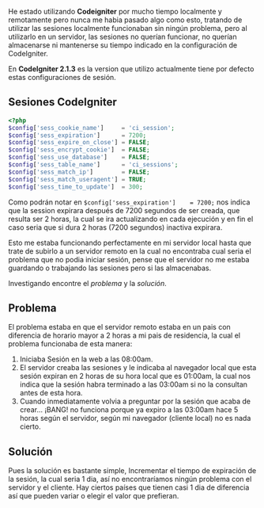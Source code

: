 He estado utilizando **Codeigniter** por mucho tiempo localmente y remotamente pero nunca me habia pasado algo como esto, tratando de utilizar las sesiones localmente funcionaban sin ningún problema, pero al utilizarlo en un servidor, las sesiones no querían funcionar, no querían almacenarse ni mantenerse su tiempo indicado en la configuración de CodeIgniter.

<span id="more-36"></span>

En **CodeIgniter 2.1.3** es la version que utilizo actualmente tiene por defecto estas configuraciones de sesión.

## Sesiones CodeIgniter

```php
<?php
$config['sess_cookie_name']     = 'ci_session';
$config['sess_expiration']      = 7200;
$config['sess_expire_on_close'] = FALSE;
$config['sess_encrypt_cookie']  = FALSE;
$config['sess_use_database']    = FALSE;
$config['sess_table_name']      = 'ci_sessions';
$config['sess_match_ip']        = FALSE;
$config['sess_match_useragent'] = TRUE;
$config['sess_time_to_update']  = 300;
```

Como podrán notar en `$config['sess_expiration']	= 7200;` nos indica que la session expirara después de 7200 segundos de ser creada, que resulta ser 2 horas, la cual se ira actualizando en cada ejecución y en fin el caso seria que si dura 2 horas (7200 segundos) inactiva expirara.

Esto me estaba funcionando perfectamente en mi servidor local hasta que trate de subirlo a un servidor remoto en la cual no encontraba cual seria el problema que no podia iniciar sesión, pense que el servidor no me estaba guardando o trabajando las sesiones pero si las almacenabas.

Investigando encontre el _problema_ y la _solución_.

## Problema

El problema estaba en que el servidor remoto estaba en un pais con diferencia de horario mayor a 2 horas a mi pais de residencia, la cual el problema funcionaba de esta manera:

1. Iniciaba Sesión en la web a las 08:00am.
2. El servidor creaba las sesiones y le indicaba al navegador local que esta sesión expiran en 2 horas de su hora local que es 01:00am, la cual nos indica que la sesión habra terminado a las 03:00am si no la consultan antes de esta hora.
3. Cuando inmediatamente volvia a preguntar por la sesión que acaba de crear... ¡BANG! no funciona porque ya expiro a las 03:00am hace 5 horas según el servidor, según mi navegador (cliente local) no es nada cierto.

## Solución

Pues la solución es bastante simple, Incrementar el tiempo de expiración de la sesión, la cual seria 1 dia, así no encontraríamos ningún problema con el servidor y el cliente. Hay ciertos países que tienen casi 1 dia de diferencia así que pueden variar o elegir el valor que prefieran.